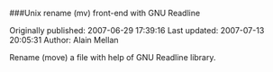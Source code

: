 ###Unix rename (mv) front-end with GNU Readline

Originally published: 2007-06-29 17:39:16
Last updated: 2007-07-13 20:05:31
Author: Alain Mellan

Rename (move) a file with help of GNU Readline library.